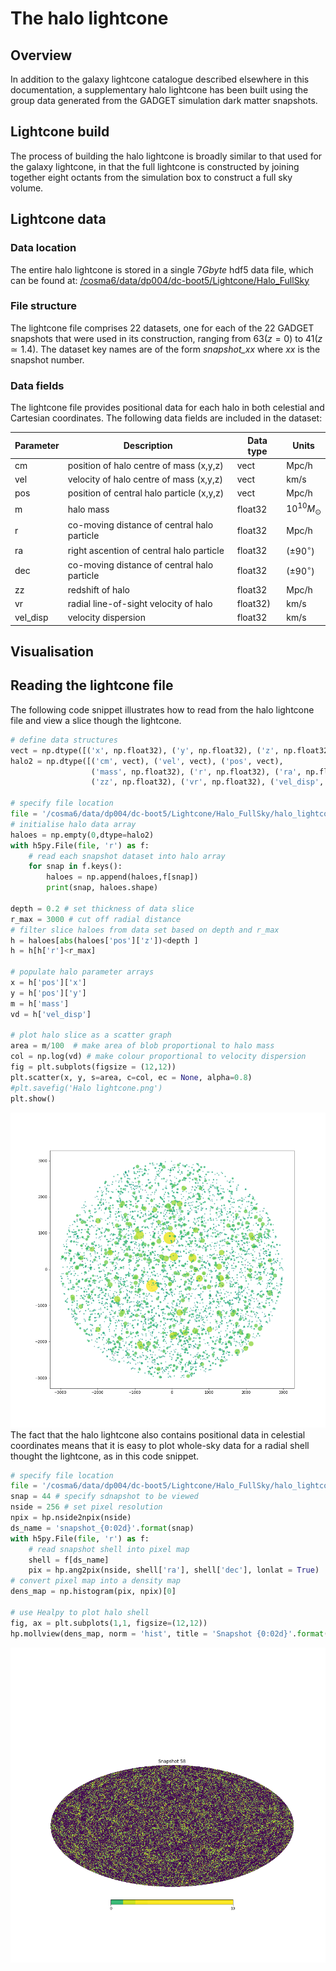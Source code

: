


# The halo lightcone

## Overview
In addition to the galaxy lightcone catalogue described elsewhere in this documentation, a supplementary halo lightcone has been built using the group data generated from the GADGET simulation  dark matter snapshots.

## Lightcone build
The process of building the halo lightcone is broadly similar to that used for the galaxy lightcone, in that the full lightcone is constructed by joining together eight octants from the simulation box to construct a full sky volume. 

## Lightcone data
### Data location
The entire halo lightcone is stored in a single $7 Gbyte$ hdf5 data file, which can be found at:
[/cosma6/data/dp004/dc-boot5/Lightcone/Halo_FullSky](/cosma6/data/dp004/dc-boot5/Lightcone/Halo_FullSky)

### File structure
The lightcone file comprises 22 datasets, one for each of the 22 GADGET snapshots that were used in its construction, ranging from $63 (z=0)$ to $41 (z\simeq 1.4)$. The dataset key names are of the form *snapshot_xx*  where *xx* is the snapshot number.

### Data fields
The lightcone file provides positional data for each halo in both celestial and Cartesian coordinates.  The following data fields are included in the dataset:

| Parameter |         Description     | Data type| Units |
|----------|-----------------------------|-----------|-------|
| cm | position of halo centre of mass (x,y,z) | vect | Mpc/h |
| vel | velocity of halo centre of mass (x,y,z) | vect |km/s |
| pos | position of central halo particle (x,y,z) | vect | Mpc/h |
| m | halo mass  |float32| $10^{10} M_{\odot}$ |
| r | co-moving distance of central halo particle  |float32 |Mpc/h |
| ra | right ascention of central halo particle  |float32 | $(\pm 90^\circ)$ |
| dec | co-moving distance of central halo particle  |float32 |$(\pm 90^\circ)$ |
| zz | redshift of halo  |float32 |Mpc/h |
| vr | radial line-of-sight velocity of halo  |float32)|km/s |
| vel_disp | velocity dispersion  |float32 |km/s |

## Visualisation

## Reading the lightcone file
The following code snippet illustrates how to read from the halo lightcone file and view a slice though the lightcone.
```python
# define data structures
vect = np.dtype([('x', np.float32), ('y', np.float32), ('z', np.float32)])
halo2 = np.dtype([('cm', vect), ('vel', vect), ('pos', vect),
                  ('mass', np.float32), ('r', np.float32), ('ra', np.float32), ('dec', np.float32), 
                  ('zz', np.float32), ('vr', np.float32), ('vel_disp', np.float32)])

# specify file location
file = '/cosma6/data/dp004/dc-boot5/Lightcone/Halo_FullSky/halo_lightcone'
# initialise halo data array
haloes = np.empty(0,dtype=halo2)
with h5py.File(file, 'r') as f:
    # read each snapshot dataset into halo array
    for snap in f.keys():
        haloes = np.append(haloes,f[snap])
        print(snap, haloes.shape)

depth = 0.2 # set thickness of data slice
r_max = 3000 # cut off radial distance
# filter slice haloes from data set based on depth and r_max
h = haloes[abs(haloes['pos']['z'])<depth ]  
h = h[h['r']<r_max]

# populate halo parameter arrays
x = h['pos']['x']
y = h['pos']['y']
m = h['mass']
vd = h['vel_disp']

# plot halo slice as a scatter graph
area = m/100  # make area of blob proportional to halo mass
col = np.log(vd) # make colour proportional to velocity dispersion
fig = plt.subplots(figsize = (12,12))
plt.scatter(x, y, s=area, c=col, ec = None, alpha=0.8)
#plt.savefig('Halo lightcone.png')
plt.show()
```
![Halo Lightcone](https://raw.githubusercontent.com/rajbooth/Lightcone/master/images/Halo_lightcone.png)
The fact that the halo lightcone also contains positional data in celestial coordinates means that it is easy to plot whole-sky data for a radial shell thought the lightcone, as in this code snippet.
```python
# specify file location
file = '/cosma6/data/dp004/dc-boot5/Lightcone/Halo_FullSky/halo_lightcone'
snap = 44 # specify sdnapshot to be viewed
nside = 256 # set pixel resolution
npix = hp.nside2npix(nside)
ds_name = 'snapshot_{0:02d}'.format(snap)
with h5py.File(file, 'r') as f:
    # read snapshot shell into pixel map
    shell = f[ds_name]
    pix = hp.ang2pix(nside, shell['ra'], shell['dec'], lonlat = True)
# convert pixel map into a density map
dens_map = np.histogram(pix, npix)[0]

# use Healpy to plot halo shell
fig, ax = plt.subplots(1,1, figsize=(12,12))
hp.mollview(dens_map, norm = 'hist', title = 'Snapshot {0:02d}'.format(snap), hold=True, xsize = 3600)
```
![Halo Lightcone Shell](https://raw.githubusercontent.com/rajbooth/Lightcone/master/images/Halo_lightcone_shell.png)
<!--stackedit_data:
eyJoaXN0b3J5IjpbLTEzNzUwOTM3OCwtMTcxNDEwMDcwMiwtMT
g2NDQ1MTY4LC0xNDUwOTg3Mzg2LDIxMjkwNjU1MTUsMjAzMzI1
NDYwNiwxNTE0MjkzNjcsLTc3NjA5NTQyMiwxOTI4NjUzMjMyXX
0=
-->